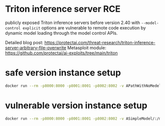 # Triton inference server RCE

publicly exposed Triton inference servers before version 2.40  with `--model-control explicit` options are vulnerable to remote code execution by dynamic model loading through the model control APIs.

Detailed blog post: https://protectai.com/threat-research/triton-inference-server-arbitrary-file-overwrite
Metasploit module: https://github.com/protectai/ai-exploits/tree/main/triton

# safe version instance setup
```bash
docker run --rm -p8000:8000 -p8001:8001 -p8002:8002 -v APathWithNoMedelInside/:/models nvcr.io/nvidia/tritonserver:23.10-py3 tritonserver --model-repository=/models --model-control explicit
```

# vulnerable version instance setup
```bash
docker run --rm -p8000:8000 -p8001:8001 -p8002:8002 -v ASimpleModel/:/models nvcr.io/nvidia/tritonserver:23.10-py3 tritonserver --model-repository=/models --model-control explicit
```
